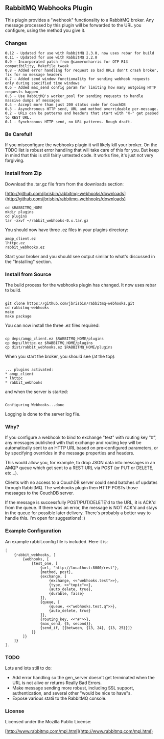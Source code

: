 ## RabbitMQ Webhooks Plugin

This plugin provides a "webhook" functionality to a RabbitMQ broker. 
Any message processed by this plugin will be forwarded to the URL 
you configure, using the method you give it. 

### Changes

<pre><code>0.12 - Updated for use with RabbitMQ 2.3.0, now uses rebar for build
0.11 - Updated for use with RabbitMQ 2.2.0
0.9 - Incorporated patch from @cameronharris for OTP R13 compatibility, Makefile tweak
0.8 - Added error handling for request so bad URLs don't crash broker, fix for no message headers
0.7 - Added send window functionality for sending webhook requests only during specified time windows
0.6 - Added max_send config param for limiting how many outgoing HTTP requests happen
0.5 - Use RabbitMQ's worker_pool for sending requests to handle massive dumps of messages
0.4 - Accept more than just 200 status code for CouchDB
0.3 - Asynchronous HTTP send, URL and method overrideable per-message.
0.2 - URLs can be patterns and headers that start with "X-" get passed to REST URL.
0.1 - Synchronous HTTP send, no URL patterns. Rough draft.
</code></pre>

### Be Careful!

If you misconfigure the webhooks plugin it will likely kill your broker. On the TODO list is robust error handling that will take care of this for you. But keep in mind that this is still fairly untested code. It works fine, it's just not very forgiving.

### Install from Zip

Download the .tar.gz file from from the downloads section:

[http://github.com/jbrisbin/rabbitmq-webhooks/downloads](http://github.com/jbrisbin/rabbitmq-webhooks/downloads)

<pre><code>cd $RABBITMQ_HOME
mkdir plugins
cd plugins
tar -zxvf ~/rabbit_webhooks-0.x.tar.gz
</code></pre>

You should now have three .ez files in your plugins directory:

<pre><code>amqp_client.ez
lhttpc.ez
rabbit_webhooks.ez
</code></pre>

Start your broker and you should see output similar to what's discussed in the "Installing" section.

### Install from Source

The build process for the webhooks plugin has changed. It now uses rebar to build.

<pre><code>
git clone https://github.com/jbrisbin/rabbitmq-webhooks.git
cd rabbitmq-webhooks
make
make package
</code></pre>

You can now install the three .ez files required:

<pre><code>
cp deps/amqp_client.ez $RABBITMQ_HOME/plugins
cp deps/lhttpc.ez $RABBITMQ_HOME/plugins
cp dist/rabbit_webhooks.ez $RABBITMQ_HOME/plugins
</code></pre>

When you start the broker, you should see (at the top):

<pre><code>
... plugins activated:
* amqp_client
* lhttpc
* rabbit_webhooks	
</code></pre>

and when the server is started:

<pre><code>
Configuring Webhooks...done
</code></pre>

Logging is done to the server log file.

### Why?

If you configure a webhook to bind to exchange "test" with routing key 
"#", any messages published with that exchange and routing key will be 
automatically sent to an HTTP URL based on pre-configured parameters, or 
by specifying overrides in the message properties and headers.

This would allow you, for example, to drop JSON data into messages in an 
AMQP queue which get sent to a REST URL via POST (or PUT or DELETE, etc...). 

Clients with no access to a CouchDB server could send batches of updates 
through RabbitMQ. The webhooks plugin then HTTP POSTs those messages to the 
CouchDB server.

If the message is successfully POST/PUT/DELETE'd to the URL, it is ACK'd 
from the queue. If there was an error, the message is NOT ACK'd and stays in 
the queue for possible later delivery. There's probably a better way to handle 
this. I'm open for suggestions! :)

### Example Configuration

An example rabbit.config file is included. Here it is:

<pre><code>[
	{rabbit_webhooks, [
		{webhooks, [
			{test_one, [
				{url, "http://localhost:8000/rest"},
				{method, post},
				{exchange, [
					{exchange, &lt;&lt;"webhooks.test"&gt;&gt;},
					{type, &lt;&lt;"topic"&gt;&gt;},
					{auto_delete, true},
					{durable, false}
				]},
				{queue, [
					{queue, &lt;&lt;"webhooks.test.q"&gt;&gt;},
					{auto_delete, true}
				]},
				{routing_key, &lt;&lt;"#"&gt;&gt;},
				{max_send, {5, second}},
				{send_if, [{between, {13, 24}, {13, 25}}]}
			]}
		]}
	]}
].
</code></pre>

### TODO

Lots and lots still to do:

* Add error handling so the gen_server doesn't get terminated when the 
  URL is not alive or returns Really Bad Errors.
* Make message sending more robust, including SSL support, authentication, 
  and several other "would be nice to have"s.
* Expose various statii to the RabbitMQ console.

### License

Licensed under the Mozilla Public License:

[http://www.rabbitmq.com/mpl.html](http://www.rabbitmq.com/mpl.html)